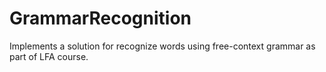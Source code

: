 # GrammarRecognition
Implements a solution for recognize words using free-context grammar as part of LFA course.
